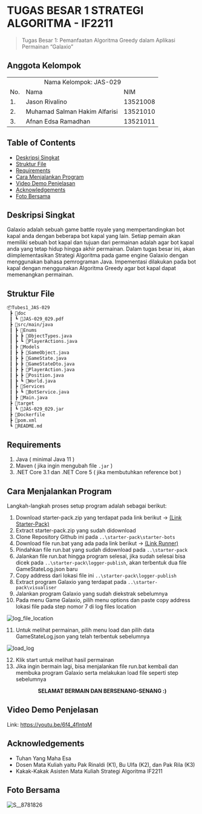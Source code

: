 # TUGAS BESAR 1 STRATEGI ALGORITMA - IF2211
> Tugas Besar 1: Pemanfaatan Algoritma Greedy dalam Aplikasi Permainan “Galaxio”

## Anggota Kelompok
<table>
    <tr>
        <td colspan="3", align = "center"><center>Nama Kelompok: JAS-029</center></td>
    </tr>
    <tr>
        <td>No.</td>
        <td>Nama</td>
        <td>NIM</td>
    </tr>
    <tr>
        <td>1.</td>
        <td>Jason Rivalino</td>
        <td>13521008</td>
    </tr>
    <tr>
        <td>2.</td>
        <td>Muhamad Salman Hakim Alfarisi</td>
        <td>13521010</td>
    </tr>
    <tr>
        <td>3.</td>
        <td>Afnan Edsa Ramadhan</td>
        <td>13521011</td>
    </tr>
</table>

## Table of Contents
* [Deskripsi Singkat](#deskripsi-singkat)
* [Struktur File](#struktur-file)
* [Requirements](#requirements)
* [Cara Menjalankan Program](#cara-menjalankan-program)
* [Video Demo Penjelasan](#video-demo-penjelasan)
* [Acknowledgements](#acknowledgements)
* [Foto Bersama](#foto-bersama)

## Deskripsi Singkat 
Galaxio adalah sebuah game battle royale yang mempertandingkan bot kapal anda dengan beberapa bot kapal yang lain. Setiap pemain akan memiliki sebuah bot kapal dan tujuan dari permainan adalah agar bot kapal anda yang tetap hidup hingga akhir permainan. Dalam tugas besar ini, akan diimplementasikan Strategi Algoritma pada game engine Galaxio dengan menggunakan bahasa pemrograman Java. Impementasi dilakukan pada bot kapal dengan menggunakan Algoritma Greedy agar bot kapal dapat memenangkan permainan.


## Struktur File
```bash
📦Tubes1_JAS-029
 ┣ 📂doc
 ┃ ┗ 📜JAS-029_029.pdf
 ┣ 📂src/main/java
 ┃ ┣ 📂Enums
 ┃ ┣ ┣ 📜ObjectTypes.java
 ┃ ┣ ┗ 📜PlayerActions.java
 ┃ ┣ 📂Models
 ┃ ┣ ┣ 📜GameObject.java
 ┃ ┣ ┣ 📜GameState.java
 ┃ ┣ ┣ 📜GameStateDto.java
 ┃ ┣ ┣ 📜PlayerAction.java
 ┃ ┣ ┣ 📜Position.java
 ┃ ┣ ┗ 📜World.java
 ┃ ┣ 📂Services
 ┃ ┣ ┗ 📜BotService.java
 ┃ ┣ 📜Main.java 
 ┣ 📂target
 ┃ ┗ 📜JAS-029_029.jar
 ┣ 📜Dockerfile
 ┣ 📜pom.xml
 ┗ 📜README.md
 ```
## Requirements
1. Java ( minimal Java 11 )
2. Maven ( jika ingin mengubah file `.jar` )
3. .NET Core 3.1 dan .NET Core 5 ( jika membutuhkan reference bot )

## Cara Menjalankan Program
Langkah-langkah proses setup program adalah sebagai berikut:
1. Download starter-pack.zip yang terdapat pada link berikut -> [(Link Starter-Pack)](https://github.com/EntelectChallenge/2021-Galaxio/releases/tag/2021.3.2)
2. Extract starter-pack.zip yang sudah didownload
3. Clone Repository Github ini pada `..\starter-pack\starter-bots`
4. Download file run.bat yang ada pada link berikut -> [(Link Runner)](https://drive.google.com/file/d/1MDKsT4PWi_Ag_GkloMwkZPAvl_bnMK-4/view?usp=share_link)
5. Pindahkan file run.bat yang sudah didownload pada `..\starter-pack`
6. Jalankan file run.bat hingga program selesai, jika sudah selesai bisa dicek pada `..\starter-pack\logger-publish`, akan terbentuk dua file GameStateLog.json baru
7. Copy address dari lokasi file ini `..\starter-pack\logger-publish`
8. Extract program Galaxio yang terdapat pada `..\starter-pack\visualiser`
9. Jalankan program Galaxio yang sudah diekstrak sebelumnya
10. Pada menu Game Galaxio, pilih menu options dan paste copy address lokasi file pada step nomor 7 di log files location

![log_file_location](https://user-images.githubusercontent.com/91790457/218540322-fae3cf2e-c55f-47fb-b40f-d3292b64a0f2.png)

11. Untuk melihat permainan, pilih menu load dan pilih data GameStateLog.json yang telah terbentuk sebelumnya

![load_log](https://user-images.githubusercontent.com/91790457/218541925-338ca780-1a1e-4066-a105-9f349418cadb.png)



12. Klik start untuk melihat hasil permainan
13. Jika ingin bermain lagi, bisa menjalankan file run.bat kembali dan membuka program Galaxio serta melakukan load file seperti step sebelumnya


<p align="center"><b>SELAMAT BERMAIN DAN BERSENANG-SENANG :)</b></p>

## Video Demo Penjelasan
Link: https://youtu.be/6f4_4flntqM

## Acknowledgements
- Tuhan Yang Maha Esa
- Dosen Mata Kuliah yaitu Pak Rinaldi (K1), Bu Ulfa (K2), dan Pak Rila (K3)
- Kakak-Kakak Asisten Mata Kuliah Strategi Algoritma IF2211

## Foto Bersama
![S__8781826](https://user-images.githubusercontent.com/91790457/219616892-8d468020-6479-4143-bc2c-6fa1e2303d2b.jpg)

